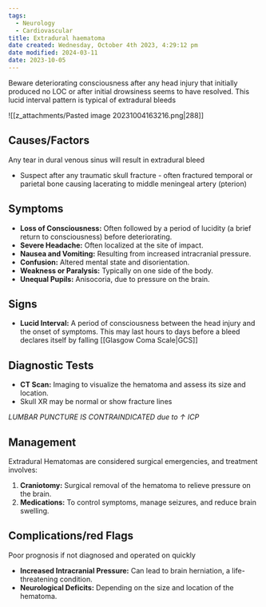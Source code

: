 ```yaml
---
tags:
  - Neurology
  - Cardiovascular
title: Extradural haematoma
date created: Wednesday, October 4th 2023, 4:29:12 pm
date modified: 2024-03-11
date: 2023-10-05
---
```

Beware deteriorating consciousness after any head injury that initially produced no LOC or after initial drowsiness seems to have resolved. This lucid interval pattern is typical of extradural bleeds
 

![[z_attachments/Pasted image 20231004163216.png|288]]
## Causes/Factors

Any tear in dural venous sinus will result in extradural bleed
- Suspect after any traumatic skull fracture - often fractured temporal or parietal bone causing lacerating to middle meningeal artery (pterion)

## Symptoms

- **Loss of Consciousness:** Often followed by a period of lucidity (a brief return to consciousness) before deteriorating.
- **Severe Headache:** Often localized at the site of impact.
- **Nausea and Vomiting:** Resulting from increased intracranial pressure.
- **Confusion:** Altered mental state and disorientation.
- **Weakness or Paralysis:** Typically on one side of the body.
- **Unequal Pupils:** Anisocoria, due to pressure on the brain.

## Signs

- **Lucid Interval:** A period of consciousness between the head injury and the onset of symptoms. This may last hours to days before a bleed declares itself by falling [[Glasgow Coma Scale|GCS]]

## Diagnostic Tests

- **CT Scan:** Imaging to visualize the hematoma and assess its size and location.
- Skull XR may be normal or show fracture lines

_LUMBAR PUNCTURE IS CONTRAINDICATED due to $\uparrow$ ICP_

## Management

Extradural Hematomas are considered surgical emergencies, and treatment involves:

1. **Craniotomy:** Surgical removal of the hematoma to relieve pressure on the brain.
2. **Medications:** To control symptoms, manage seizures, and reduce brain swelling.

## Complications/red Flags

Poor prognosis if not diagnosed and operated on quickly

- **Increased Intracranial Pressure:** Can lead to brain herniation, a life-threatening condition.
- **Neurological Deficits:** Depending on the size and location of the hematoma.